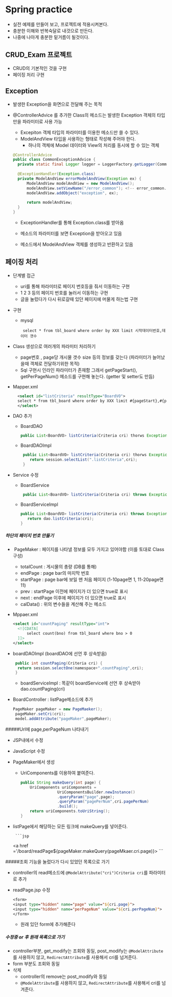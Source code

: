 # Spring practice

- 실전 예제를 만들어 보고, 프로젝트에 적용시켜본다.
- 충분한 이해와 반복숙달로 내것으로 만든다.
- 나중에 나아게 충분한 밑거름이 될것이다.





## CRUD_Exam 프로젝트

- CRUD의 기본적인 것을 구현
- 페이징 처리 구현



## Exception

- 발생한 Exception을 화면으로 전달해 주는 목적

- @ControllerAdvice 를 추가한 Class의 메소드는 발생한 Exception 객체의 타입만을 파라미터로 사용 가능

  - Excepiton 객체 타입의 파라미터를 이용한 메소드만 쓸 수 있다.
  - ModelAndView 타입을 사용하는 형태로 작성해 주어야 한다.
    - 하나의 객체에 Model 데이터와 View의 처리를 동시에 할 수 있는 객체

  ```java
  @ControllerAdvice
  public class CommonExceptionAdvice {
  	private static final Logger logger = LoggerFactory.getLogger(CommonExceptionAdvice.class);
  	
  	@ExceptionHandler(Exception.class)
  	private ModelAndView errorModelAndView(Exception ex) {
  		ModelAndView modelAndView = new ModelAndView();
  		modelAndView.setViewName("/error_common"); <!-- error_common.jsp를 만듬 -->
  		modelAndView.addObject("exception", ex);
  		
  		return modelAndView;
  	}
  }
  ```

  - ExceptionHandler를 통해 Exception.class를 받아옴

  - 메소드의 파라미터를 보면 Exception을 받아오고 있음

  - 메소드에서 ModelAndView 객체를 생성하고 반환하고 있음

    

## 페이징 처리

- 단계별 접근

  - uri를 통해 파라미터로 페이지 번호등을 줘서 이동하는 구현
  - 1 2 3 등의 페이지 번호를 눌러서 이동하는 구현
  - 글을 눌렀다가 다시 뒤로갈때 있던 페이지에 머물게 하는법 구현  

- 구현

  - mysql

    ```mysql
     select * from tbl_board where order by XXX limit 시작데이터번호,데이터 갯수
    ```

- Class 생성으로 여러개의 파라미터 처리하기

   - page번호 , page당 개시물 갯수 size 등의 정보를 갖는다 (파라미터가 늘어났을때 객체로 전달하기위한 목적)
   - Sql 구현시 인라인 파라미터가 존재함 그래서 getPageStart(), getPerPageNum() 메소드를 구현해 놓는다. (getter 및 setter도 만듬) 

- Mapper.xml

   ```xml
     <select id="listCriteria" resultType="BoardVO">
     select * from tbl_board where order by XXX limit #{pageStart},#{perPageNum} 
     </select>
   ```

- DAO 추가

  - BoardDAO

    ```java
    public List<BoardVO> listCriteria(Criteria cri) thorws Exception;
    ```

  - BoardDAOImpl

    ```java
     public List<BoardVO> listCriteria(Criteria cri) thorws Exception {
     	return session.selectList(".listCriteria",cri);
     }
    ```

- Service 수정

   - BoardService

     ```java
      public List<BoardVO> listCriteria(Criteria cri) throws Exception;
     ```

   - BoardServiceImpl

     ```java
     public List<BoardVO> listCriteria(Criteria cri) throws Exception {
     	return dao.listCriteria(cri); 
     }
     ```




##### 하단의 페이지 번호 만들기

-  PageMaker : 페이지를 나타낼 정보를 모두 가지고 있어야함 (이를 토대로 Class구성)

  - totalCount : 게시물의 총량 (DB를 통해)
  - endPage : page bar의 마지막 번호
  - startPage : page bar에 보일 맨 처음 페이지 (1-10page면 1, 11-20page면 11)
  - prev : startPage 이전에 페이지가 더 있으면 true로 표시
  - next : endPage 이후에 페이지가 더 있으면 true로 표시
  - calData() : 위의 변수들을 계산해 주는 메소드

- Mppaer.xml

  ```xml
  <select id="countPaging" resultType="int">
  	<![CDATA[ 
  		select count(bno) from tbl_board where bno > 0 
  	]]>    
  </select>
  ```

- boardDAOImpl (boardDAO에 선언 후 상속받음)

  ```java
   public int countPaging(Criteria cri) {
  	return session.selectOne(namespace+".countPaging",cri);
   }
  ```

  - boardServiceImpl : 똑같이 boardService에 선언 후 상속받아 dao.countPaging(cri)

- BoardController : listPage메소드에 추가   

   ``` java
  PageMaker pageMaker = new PageMaeker();
  	pageMaker.setCri(cri);
  	model.addAttribute("pageMaker",pageMaker);
   ```



#####Url에 page,perPageNum 나타내기

- JSP내에서 수정

- JavaScript 수정

- PageMaker에서 생성

  - UriComponents를 이용하여 붙여준다.

    ```java
    public String makeQuery(int page) {
    	UriComponents uriComponents = 
    				UriComponentsBuilder.newInstance()
    				.queryParam("page",page);
    				.queryParam("pagePerNum",cri.pagePerNum)
    				.build();
    	return uriComponents.toUriString();
    }
    ```

- listPage에서 해당하는 모든 링크에 makeQuery를 넣어준다.

       ```jsp
  <a href ='/board/readPage${pageMaker.makeQuery(pageMkaer.cri.page)}>
       ```



#####조회 기능을 눌렀다가 다시 있었던 목록으로 가기

- controller의 read메소드에 `@ModelAttribute("cri")Criteria cri`를 파라미터로 추가

- readPage.jsp 수정

     ```jsp
  <form>
  	<input type="hidden" name="page" value="${cri.page}">
  	<input type="hidden" name="perPageNum" value="${cri.perPageNum}">
  </form>
  
     ```

  - 원래 있던 form에 추가해준다

##### 수정중 or 후 원래 목록으로 가기

- controller부분, get_modify는 조회와 동일, post_modify는 `@ModelAttribute`를 사용하지 않고, `RedirectAttribute`를 사용해서 cri를 넘겨준다.
- form 부분도 조회와 동일   
- 삭제
  - controller의 remove는 post_modify와 동일
  - `@ModelAttribute`를 사용하지 않고, `RedirectAttribute`를 사용해서 cri를 넘겨준다.

